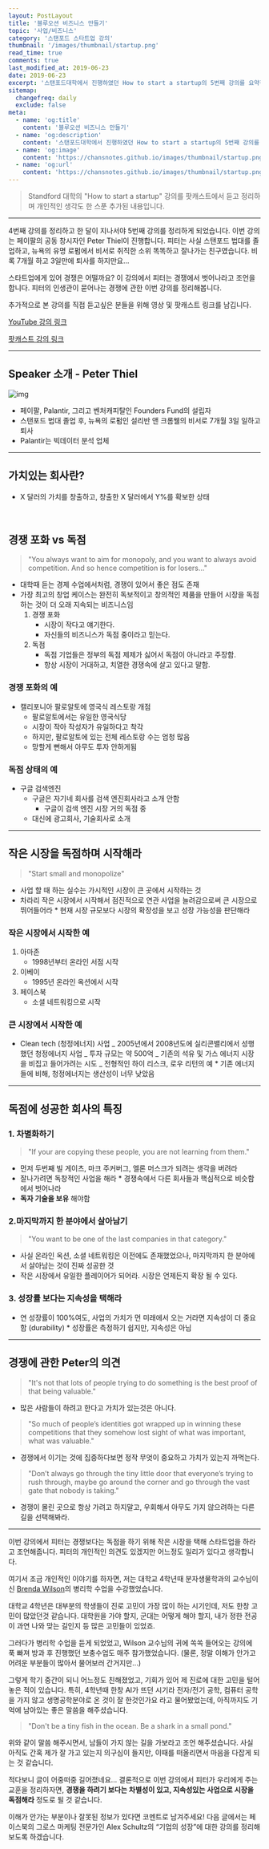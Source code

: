 ```yaml
---
layout: PostLayout
title: '블루오션 비즈니스 만들기'
topic: '사업/비즈니스'
category: '스탠포드 스타트업 강의'
thumbnail: '/images/thumbnail/startup.png'
read_time: true
comments: true
last_modified_at: 2019-06-23
date: 2019-06-23
excerpt: '스탠포드대학에서 진행하였던 How to start a startup의 5번째 강의를 요약정리한 글입니다.'
sitemap:
  changefreq: daily
  exclude: false
meta:
  - name: 'og:title'
    content: '블루오션 비즈니스 만들기'
  - name: 'og:description'
    content: '스탠포드대학에서 진행하였던 How to start a startup의 5번째 강의를 요약정리한 글입니다.'
  - name: 'og:image'
    content: 'https://chansnotes.github.io/images/thumbnail/startup.png'
  - name: 'og:url'
    content: 'https://chansnotes.github.io/images/thumbnail/startup.png'
---
```


> Standford 대학의 "How to start a startup" 강의를 팟캐스트에서 듣고 정리하며 개인적인 생각도 한 스푼 추가된 내용입니다.

---

4번째 강의를 정리하고 한 달이 지나서야 5번째 강의를 정리하게 되었습니다.
이번 강의는 페이팔의 공동 창시자인 Peter Thiel이 진행합니다. 피터는 사실 스탠포드 법대를 졸업하고, 뉴욕의 유명 로펌에서 비서로 취직한 소위 똑똑하고 잘나가는 친구였습니다. 비록 7개월 하고 3일만에 퇴사를 하지만요...

스타트업에게 있어 경쟁은 어떨까요? 이 강의에서 피터는 경쟁에서 벗어나라고 조언을 합니다.
피터의 인생관이 묻어나는 경쟁에 관한 이번 강의를 정리해봅니다.

추가적으로 본 강의를 직접 듣고싶은 분들을 위해 영상 및 팟캐스트 링크를 남깁니다.

[YouTube 강의 링크](https://youtu.be/3Fx5Q8xGU8k)

[팟캐스트 강의 링크](https://player.fm/series/how-to-start-a-startup/05-peter-thiel-competition-is-for-losers)

---

## Speaker 소개 - Peter Thiel

![img](https://live.staticflickr.com/8566/16697379466_31f6067815_b.jpg)

- 페이팔, Palantir, 그리고 벤처캐피탈인 Founders Fund의 설립자
- 스탠포드 법대 졸업 후, 뉴욕의 로펌인 설리반 앤 크롬웰의 비서로 7개월 3일 일하고 퇴사
- Palantir는 빅데이터 분석 업체

---

## 가치있는 회사란?

- X 달러의 가치를 창출하고, 창출한 X 달러에서 Y%를 확보한 상태

&nbsp;

## 경쟁 포화 vs 독점

> "You always want to aim for monopoly, and you want to always avoid competition. And so hence competition is for losers..."

- 대학때 듣는 경제 수업에서처럼, 경쟁이 있어서 좋은 점도 존재
- 가장 최고의 창업 케이스는 완전히 독보적이고 창의적인 제품을 만들어 시장을 독점하는 것이 더 오래 지속되는 비즈니스임
  1. 경쟁 포화
     - 시장이 작다고 얘기한다.
     - 자신들의 비즈니스가 독점 중이라고 믿는다.
  2. 독점
     - 독점 기업들은 정부의 독점 제제가 싫어서 독점이 아니라고 주장함.
     - 항상 시장이 거대하고, 치열한 경쟁속에 살고 있다고 말함.

### 경쟁 포화의 예

- 캘리포니아 팔로알토에 영국식 레스토랑 개점
  - 팔로알토에서는 유일한 영국식당
  - 시장이 작아 작성자가 유일하다고 착각
  - 하지만, 팔로알토에 있는 전체 레스토랑 수는 엄청 많음
  - 망할게 뻔해서 아무도 투자 안하게됨

### 독점 상태의 예

- 구글 검색엔진
  - 구글은 자기네 회사를 검색 엔진회사라고 소개 안함
    - 구글이 검색 엔진 시장 거의 독점 중
  - 대신에 광고회사, 기술회사로 소개

---

## 작은 시장을 독점하며 시작해라

> "Start small and monopolize"

- 사업 할 때 하는 실수는 가시적인 시장이 큰 곳에서 시작하는 것
- 차라리 작은 시장에서 시작해서 점진적으로 연관 사업을 늘려감으로써 큰 시장으로 뛰어들어라 \* 현재 시장 규모보다 시장의 확장성을 보고 성장 가능성을 판단해라

### 작은 시장에서 시작한 예

1. 아마존
   - 1998년부터 온라인 서점 시작
2. 이베이
   - 1995년 온라인 옥션에서 시작
3. 페이스북
   - 소셜 네트워킹으로 시작

### 큰 시장에서 시작한 예

- Clean tech (청정에너지) 사업
  _ 2005년에서 2008년도에 실리콘밸리에서 성행했던 청정에너지 사업
  _ 투자 규모는 약 500억
  _ 기존의 석유 및 가스 에너지 시장을 비집고 들어가려는 시도
  _ 전형적인 하이 리스크, 로우 리턴의 예 \* 기존 에너지들에 비해, 청정에너지는 생산성이 너무 낮았음

---

## 독점에 성공한 회사의 특징

### 1. 차별화하기

> "If your are copying these people, you are not learning from them."

- 먼저 두번째 빌 게이츠, 마크 주커버그, 엘론 머스크가 되려는 생각을 버려라
- 잘나가려면 독창적인 사업을 해라 \* 경쟁속에서 다른 회사들과 핵심적으로 비슷함에서 벗어나라
- **독자 기술을 보유** 해야함

### 2.마지막까지 한 분야에서 살아남기

> "You want to be one of the last companies in that category."

- 사실 온라인 옥션, 소셜 네트워킹은 이전에도 존재했었으나, 마지막까지 한 분야에서 살아남는 것이 진짜 성공한 것
- 작은 시장에서 유일한 플레이어가 되어라. 시장은 언제든지 확장 될 수 있다.

### 3. 성장률 보다는 지속성을 택해라

- 연 성장률이 100%여도, 사업의 가치가 먼 미래에서 오는 거라면 지속성이 더 중요함 (durability) \* 성장률은 측정하기 쉽지만, 지속성은 아님

---

## 경쟁에 관한 Peter의 의견

> "It's not that lots of people trying to do something is the best proof of that being valuable."

- 많은 사람들이 하려고 한다고 가치가 있는것은 아니다.

> "So much of people’s identities got wrapped up in winning these competitions that they somehow lost sight of what was important, what was valuable."

- 경쟁에서 이기는 것에 집중하다보면 정작 무엇이 중요하고 가치가 있는지 까먹는다.

> "Don’t always go through the tiny little door that everyone’s trying to rush through, maybe go around the corner and go through the vast gate that nobody is taking."

- 경쟁이 몰린 곳으로 항상 가려고 하지말고, 우회해서 아무도 가지 않으려하는 다른 길을 선택해봐라.

---

이번 강의에서 피터는 경쟁보다는 독점을 하기 위해 작은 시장을 택해 스타트업을 하라고 조언해줍니다. 피터의 개인적인 의견도 있겠지만 어느정도 일리가 있다고 생각합니다.

여기서 조금 개인적인 이야기를 하자면, 저는 대학교 4학년때 분자생물학과의 교수님이신 [Brenda Wilson](https://mcb.illinois.edu/faculty/profile/wilson7/)의 병리학 수업을 수강했었습니다.

대학교 4학년은 대부분의 학생들이 진로 고민이 가장 많이 하는 시기인데, 저도 한창 고민이 많았던것 같습니다. 대학원을 가야 할지, 군대는 어떻게 해야 할지, 내가 정한 전공이 과연 나와 맞는 길인지 등 많은 고민들이 있었죠.

그러다가 병리학 수업을 듣게 되었었고, Wilson 교수님의 귀에 쏙쏙 들어오는 강의에 푹 빠져 방과 후 진행했던 보충수업도 매주 참가했었습니다. (물론, 정말 이해가 안가고 어려운 부분들이 많아서 물어보러 간거지만...)

그렇게 학기 중간이 되니 어느정도 친해졌었고, 기회가 있어 제 진로에 대한 고민을 털어 놓은 적이 있습니다. 특히, 4학년때 한창 AI가 뜨던 시기라 전자/전기 공학, 컴퓨터 공학을 가지 않고 생명공학분야로 온 것이 잘 한것인가요 라고 물어봤었는데, 아직까지도 기억에 남아있는 좋은 말씀을 해주셨습니다.

> "Don't be a tiny fish in the ocean. Be a shark in a small pond."

위와 같이 말씀 해주시면서, 남들이 가지 않는 길을 가보라고 조언 해주셨습니다. 사실 아직도 간혹 제가 잘 가고 있는지 의구심이 들지만, 이때를 떠올리면서 마음을 다잡게 되는 것 같습니다.

적다보니 글이 어중떠중 길어졌네요... 결론적으로 이번 강의에서 피터가 우리에게 주는 교훈을 정리하자면, **경쟁을 하려기 보다는 차별성이 있고, 지속성있는 사업으로 시장을 독점해라** 정도로 될 것 같습니다.

이해가 안가는 부분이나 잘못된 정보가 있다면 코멘트로 남겨주세요!
다음 글에서는 페이스북의 그로스 마케팅 전문가인 Alex Schultz의 “기업의 성장”에 대한 강의를 정리해보도록 하겠습니다.
